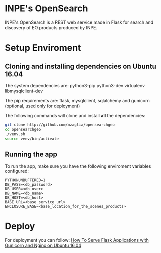 # INPE's OpenSearch

INPE's OpenSearch is a REST web service made in Flask for search and discovery of EO products produced by INPE.

# Setup Enviroment

## Cloning and installing dependencies on Ubuntu 16.04



The system dependencies are: 
python3-pip python3-dev virtualenv libmysqlclient-dev 

The pip requirements are: flask, mysqlclient, sqlalchemy and gunicorn (optional, used only for deployment)

The following commands will clone and install **all** the dependencies:
```bash
git clone http://github.com/mzaglia/opensearchgeo
cd opensearchgeo
./venv.sh
source venv/bin/activate
```

## Running the app

To run the app, make sure you have the following enviroment variables configured:
```
PYTHONUNBUFFERED=1
DB_PASS=<db_password>
DB_USER=<db_user>
DB_NAME=<db_name>
DB_HOST=<db_host>
BASE_URL=<base_service_url>
ENCLOSURE_BASE=<base_location_for_the_scenes_products>

```

# Deploy
For deployment you can follow: [How To Serve Flask Applications with Gunicorn and Nginx on Ubuntu 16.04 ](https://www.digitalocean.com/community/tutorials/how-to-serve-flask-applications-with-gunicorn-and-nginx-on-ubuntu-16-04)